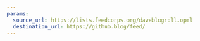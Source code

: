 ```yaml
---
params:
  source_url: https://lists.feedcorps.org/daveblogroll.opml
  destination_url: https://github.blog/feed/
---
```

